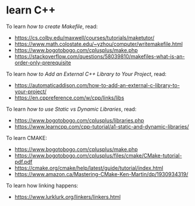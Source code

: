 # learn C++

To learn _how to create Makefile_, read:
* https://cs.colby.edu/maxwell/courses/tutorials/maketutor/
* https://www.math.colostate.edu/~yzhou/computer/writemakefile.html
* https://www.bogotobogo.com/cplusplus/make.php
* https://stackoverflow.com/questions/58039810/makefiles-what-is-an-order-only-prerequisite

To learn _how to Add an External C++ Library to Your Project_, read: 
* https://automaticaddison.com/how-to-add-an-external-c-library-to-your-project/
* https://en.cppreference.com/w/cpp/links/libs

To learn _how to use Static vs Dynamic Libraries_, read:
* https://www.bogotobogo.com/cplusplus/libraries.php
* https://www.learncpp.com/cpp-tutorial/a1-static-and-dynamic-libraries/

To learn CMAKE:
* https://www.bogotobogo.com/cplusplus/make.php
* https://www.bogotobogo.com/cplusplus/files/cmake/CMake-tutorial-pdf.pdf
* https://cmake.org/cmake/help/latest/guide/tutorial/index.html
* https://www.amazon.ca/Mastering-CMake-Ken-Martin/dp/1930934319/

To learn how linking happens:
* https://www.lurklurk.org/linkers/linkers.html
